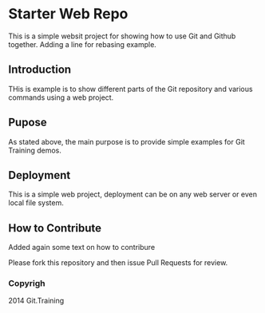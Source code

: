 # Starter Web Repo

This is a simple websit project for
showing how to use Git and Github together. Adding a line for rebasing example.

## Introduction

THis is example is to show different parts
of the Git repository and various commands
using a web project.

## Pupose

As stated above, the main purpose is to
provide simple examples for Git Training
demos.

## Deployment

This is a simple web project, deployment
can be on any web server or even local
file system.

## How to Contribute
 Added again some text on how to contribure

Please fork this repository and then issue Pull Requests for review.

### Copyrigh

2014 Git.Training